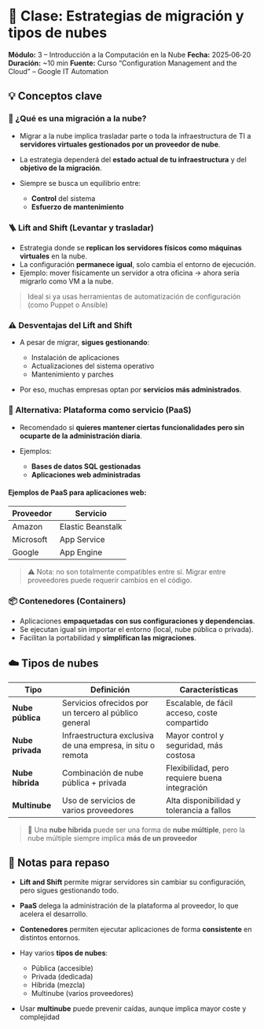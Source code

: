 
# 📝 Clase: Estrategias de migración y tipos de nubes

**Módulo:** 3 – Introducción a la Computación en la Nube
**Fecha:** 2025‑06‑20
**Duración:** \~10 min
**Fuente:** Curso “Configuration Management and the Cloud” – Google IT Automation


## 💡 Conceptos clave

### 🧳 ¿Qué es una migración a la nube?

* Migrar a la nube implica trasladar parte o toda la infraestructura de TI a **servidores virtuales gestionados por un proveedor de nube**.
* La estrategia dependerá del **estado actual de tu infraestructura** y del **objetivo de la migración**.
* Siempre se busca un equilibrio entre:

  * **Control** del sistema
  * **Esfuerzo de mantenimiento**

### 🪜 Lift and Shift (Levantar y trasladar)

* Estrategia donde se **replican los servidores físicos como máquinas virtuales** en la nube.
* La configuración **permanece igual**, solo cambia el entorno de ejecución.
* Ejemplo: mover físicamente un servidor a otra oficina → ahora sería migrarlo como VM a la nube.

> Ideal si ya usas herramientas de automatización de configuración (como Puppet o Ansible)

### ⚠️ Desventajas del Lift and Shift

* A pesar de migrar, **sigues gestionando**:

  * Instalación de aplicaciones
  * Actualizaciones del sistema operativo
  * Mantenimiento y parches
* Por eso, muchas empresas optan por **servicios más administrados**.


### 🧱 Alternativa: Plataforma como servicio (PaaS)

* Recomendado si **quieres mantener ciertas funcionalidades pero sin ocuparte de la administración diaria**.
* Ejemplos:

  * **Bases de datos SQL gestionadas**
  * **Aplicaciones web administradas**

#### Ejemplos de PaaS para aplicaciones web:

| Proveedor | Servicio          |
| --------- | ----------------- |
| Amazon    | Elastic Beanstalk |
| Microsoft | App Service       |
| Google    | App Engine        |

> ⚠️ Nota: no son totalmente compatibles entre sí. Migrar entre proveedores puede requerir cambios en el código.


### 📦 Contenedores (Containers)

* Aplicaciones **empaquetadas con sus configuraciones y dependencias**.
* Se ejecutan igual sin importar el entorno (local, nube pública o privada).
* Facilitan la portabilidad y **simplifican las migraciones**.



## ☁️ Tipos de nubes

| Tipo             | Definición                                                 | Características                               |
| ---------------- | ---------------------------------------------------------- | --------------------------------------------- |
| **Nube pública** | Servicios ofrecidos por un tercero al público general      | Escalable, de fácil acceso, coste compartido  |
| **Nube privada** | Infraestructura exclusiva de una empresa, in situ o remota | Mayor control y seguridad, más costosa        |
| **Nube híbrida** | Combinación de nube pública + privada                      | Flexibilidad, pero requiere buena integración |
| **Multinube**    | Uso de servicios de varios proveedores                     | Alta disponibilidad y tolerancia a fallos     |

> 🔁 Una **nube híbrida** puede ser una forma de **nube múltiple**, pero la nube múltiple siempre implica **más de un proveedor**

## 🧠 Notas para repaso

* **Lift and Shift** permite migrar servidores sin cambiar su configuración, pero sigues gestionando todo.
* **PaaS** delega la administración de la plataforma al proveedor, lo que acelera el desarrollo.
* **Contenedores** permiten ejecutar aplicaciones de forma **consistente** en distintos entornos.
* Hay varios **tipos de nubes**:

  * Pública (accesible)
  * Privada (dedicada)
  * Híbrida (mezcla)
  * Multinube (varios proveedores)
* Usar **multinube** puede prevenir caídas, aunque implica mayor coste y complejidad